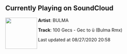## Currently Playing on SoundCloud

[<img align="left" width="100" src="https://i1.sndcdn.com/artworks-wT3vSz7I1zUGkH5X-X3Ki2A-t50x50.jpg">](https://soundcloud.com/mynameisbulma/gc-2-u-rough-master)

**Artist**: BULMA 

**Track**: 100 Gecs - Gec to ü (Bulma Rmx)

Last updated at 08/27/2020 20:58
